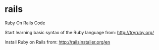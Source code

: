 # rails
Ruby On Rails Code

Start learning basic syntax of the Ruby language from:
http://tryruby.org/

Install Ruby on Rails from: 
http://railsinstaller.org/en
